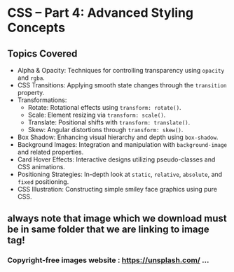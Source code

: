 # CSS – Part 4: Advanced Styling Concepts


## Topics Covered

- Alpha & Opacity: Techniques for controlling transparency using `opacity` and `rgba`.
- CSS Transitions: Applying smooth state changes through the `transition` property.
- Transformations:
  - Rotate: Rotational effects using `transform: rotate()`.
  - Scale: Element resizing via `transform: scale()`.
  - Translate: Positional shifts with `transform: translate()`.
  - Skew: Angular distortions through `transform: skew()`.
- Box Shadow: Enhancing visual hierarchy and depth using `box-shadow`.
- Background Images: Integration and manipulation with `background-image` and related properties.
- Card Hover Effects: Interactive designs utilizing pseudo-classes and CSS animations.
- Positioning Strategies: In-depth look at `static`, `relative`, `absolute`, and `fixed` positioning.
- CSS Illustration: Constructing simple smiley face graphics using pure CSS.



## always note that image which we download must be in same folder that we are linking to image tag! 

### Copyright-free images website : https://unsplash.com/ ... 
